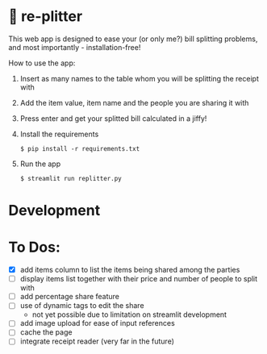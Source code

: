 # 🎈 re-plitter

This web app is designed to ease your (or only me?) bill splitting problems, and most importantly - installation-free! 

How to use the app:

1. Insert as many names to the table whom you will be splitting the receipt with
2. Add the item value, item name and the people you are sharing it with
3. Press enter and get your splitted bill calculated in a jiffy! 

1. Install the requirements

   ```
   $ pip install -r requirements.txt
   ```

2. Run the app

   ```
   $ streamlit run replitter.py
   ```

# Development
# To Dos:
- [x] add items column to list the items being shared among the parties
- [ ] display items list together with their price and number of people to split with
- [ ] add percentage share feature 
- [ ] use of dynamic tags to edit the share 
   - not yet possible due to limitation on streamlit development
- [ ] add image upload for ease of input references
- [ ] cache the page 
- [ ] integrate receipt reader (very far in the future)